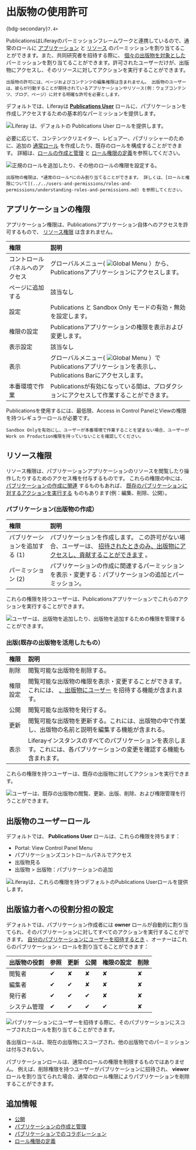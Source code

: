 # 出版物の使用許可

{bdg-secondary}`7.4+`

PublicationsはLiferayのパーミッションフレームワークと連携しているので、通常のロールに [アプリケーション](#application-permissions) と [リソース](#resource-permissions) のパーミッションを割り当てることができます。また、共同研究者を招待する際に、 [個々の出版物を対象とした](#assigning-roles-to-publication-collaborators) パーミッションを割り当てることができます。許可されたユーザーだけが、出版物にアクセスし、そのリソースに対してアクションを実行することができます。

```{note}
出版物の許可には、ページおよびコンテンツの編集権限は含まれません。 出版物のユーザーは、彼らが行動することが期待されているアプリケーションやリソース(例：ウェブコンテンツ、ブログ、ページ）に対する明確な許可を必要とします。
```

デフォルトでは、Liferayは [**Publications User**](#publications-user-role) ロールに、パブリケーションを作成しアクセスするための基本的なパーミッションを提供します。

![Liferay は、デフォルトの Publications User ロールを提供します。](./publications-permissions/images/01.png)

必要に応じて、コンテンツクリエイター、レビュアー、パブリッシャーのために、追加の [通常ロール](../../../users-and-permissions/roles-and-permissions/understanding-roles-and-permissions.md) を作成したり、既存のロールを構成することができます。 詳細は、[ロールの作成と管理](../../../users-and-permissions/roles-and-permissions/creating-and-managing-roles.md) と [ロール権限の定義](../../../users-and-permissions/roles-and-permissions/defining-role-permissions.md)を参照してください。

![正規のロールを追加したり、その他のロールの権限を設定する。](./publications-permissions/images/02.png)

```{note}
出版物の権限は、*通常のロール*にのみ割り当てることができます。 詳しくは、[ロールと権限について](../../users-and-permissions/roles-and-permissions/understanding-roles-and-permissions.md) を参照してください。
```

## アプリケーションの権限

アプリケーション権限は、Publicationsアプリケーション自体へのアクセスを許可するもので、 [リソース権限](#resource-permissions) は含まれません。

| 権限              | 説明                                                                                                                         |
|:--------------- |:-------------------------------------------------------------------------------------------------------------------------- |
| コントロールパネルへのアクセス | グローバルメニュー( ![Global Menu](../../../images/icon-applications-menu.png) ）から、Publicationsアプリケーションにアクセスします。                    |
| ページに追加する        | 該当なし                                                                                                                       |
| 設定              | [](./enabling-publications.md) Publications と Sandbox Only モードの有効・無効を設定します。                                                |
| 権限の設定           | Publicationsアプリケーションの権限を表示および変更します。                                                                                        |
| 表示設定            | 該当なし                                                                                                                       |
| 表示              | グローバルメニュー( ![Global Menu](../../../images/icon-applications-menu.png) ）でPublicationsアプリケーションを表示し、Publications Barにアクセスします。 |
| 本番環境で作業         | Publicationsが有効になっている間は、プロダクションにアクセスして作業することができます。                                                                         |

Publicationsを使用するには、最低限、Access in Control PanelとViewの権限を持つレギュラーロールが必要です。

```{important}
Sandbox Onlyを有効にし、ユーザーが本番環境で作業することを望まない場合、ユーザーがWork on Production権限を持っていないことを確認してください。
```

## リソース権限

リソース権限は、パブリケーションアプリケーションのリソースを閲覧したり操作したりするためのアクセス権を付与するものです。 これらの権限の中には、 [パブリケーションの作成に関連](#publications-creating-publications) するものもあれば、 [既存のパブリケーションに対するアクションを実行する](#publication-acting-on-existing-publications) ものもあります(例：編集、削除、公開）。

### パブリケーション(出版物の作成）

| 権限                | 説明                                                                                                                                      |
|:----------------- |:--------------------------------------------------------------------------------------------------------------------------------------- |
| パブリケーションを追加する (1) | パブリケーションを作成します。 この許可がない場合、ユーザーは、 [招待されたときのみ、出版物にアクセスし、貢献することができます](./collaborating-on-publications.md#inviting-users-to-a-publication) 。 |
| パーミッション (2)       | パブリケーションの作成に関連するパーミッションを表示・変更する：パブリケーションの追加とパーミッション。                                                                                    |


これらの権限を持つユーザーは、Publicationsアプリケーションでこれらのアクションを実行することができます。

![ユーザーは、出版物を追加したり、出版物を追加するための権限を管理することができます。](./publications-permissions/images/03.png)

### 出版(既存の出版物を活用したもの）

| 権限   | 説明                                                                                                                               |
|:---- |:-------------------------------------------------------------------------------------------------------------------------------- |
| 削除   | 閲覧可能な出版物を削除する。                                                                                                                   |
| 権限設定 | 閲覧可能な出版物の権限を表示・変更することができます。 これには、 [、出版物にユーザー](./collaborating-on-publications.md#inviting-users-to-a-publication) を招待する機能が含まれます。 |
| 公開   | 閲覧可能な出版物を発行する。                                                                                                                   |
| 更新   | 閲覧可能な出版物を更新する。これには、出版物の中で作業し、出版物の名前と説明を編集する機能が含まれる。                                                                              |
| 表示   | Liferayインスタンスのすべてのパブリケーションを表示します。これには、各パブリケーションの変更を確認する機能も含まれます。                                                                 |


これらの権限を持つユーザーは、既存の出版物に対してアクションを実行できます。

![ユーザーは、既存の出版物の閲覧、更新、出版、削除、および権限管理を行うことができます。](./publications-permissions/images/04.png)

## 出版物のユーザーロール

デフォルトでは、 **Publications User** ロールは、これらの権限を持ちます：

* Portal: View Control Panel Menu
* パブリケーションズコントロールパネルでアクセス
* 出版物見る
* 出版物 > 出版物：パブリケーションの追加

![Liferayは、これらの権限を持つデフォルトのPublications Userロールを提供します。](./publications-permissions/images/05.png)

## 出版協力者への役割分担の設定

デフォルトでは、パブリケーション作成者には **owner** ロールが自動的に割り当てられ、そのパブリケーションに対してすべてのアクションを実行することができます。 [自分のパブリケーションにユーザーを招待するとき](./collaborating-on-publications.md#inviting-users-to-a-publication) 、オーナーはこれらのパブリケーション・ロールを割り当てることができます：

| 出版物の役割 | 参照       | 更新       | 公開       | 権限の設定    | 削除       |
|:------ |:-------- |:-------- |:-------- |:-------- |:-------- |
| 閲覧者    | &#10004; | &#10008; | &#10008; | &#10008; | &#10008; |
| 編集者    | &#10004; | &#10004; | &#10008; | &#10008; | &#10008; |
| 発行者    | &#10004; | &#10004; | &#10004; | &#10008; | &#10008; |
| システム管理 | &#10004; | &#10004; | &#10004; | &#10004; | &#10008; |

![パブリケーションにユーザーを招待する際に、そのパブリケーションにスコープされたロールを割り当てることができます。](./publications-permissions/images/06.png)

各出版ロールは、現在の出版物にスコープされ、他の出版物でのパーミッションは付与されない。

パブリケーションロールは、通常のロールの権限を制限するものではありません。 例えば、削除権限を持つユーザーがパブリケーションに招待され、 **viewer** ロールを割り当てられた場合、通常のロール権限によりパブリケーションを削除することができます。

## 追加情報

* [公開](../publications.md)
* [パブリケーションの作成と管理](./creating-and-managing-publications.md)
* [パブリケーションでのコラボレーション](./collaborating-on-publications.md)
* [ロール権限の定義](../../../users-and-permissions/roles-and-permissions/defining-role-permissions.md)
